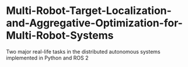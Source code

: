 # Multi-Robot-Target-Localization-and-Aggregative-Optimization-for-Multi-Robot-Systems
Two major real-life tasks in the distributed autonomous systems implemented in Python and ROS 2
